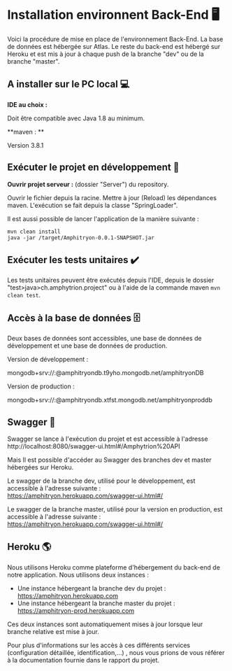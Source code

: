 # Installation environnent Back-End :desktop_computer:

Voici la procédure de mise en place de l'environnement Back-End. La base de données est hébergée sur Atlas. Le reste du back-end est hébergé sur Heroku et est mis à jour à chaque push de la branche "dev" ou de la branche "master".

## A installer sur le PC local 💻

**IDE au choix :**

Doit être compatible avec Java 1.8 au minimum.

**maven : **

Version 3.8.1

## Exécuter le projet en développement 🚀

**Ouvrir projet serveur :** (dossier "Server") du repository.

Ouvrir le fichier depuis la racine. Mettre à jour (Reload) les dépendances maven. L'exécution se fait depuis la classe "SpringLoader".

Il est aussi possible de lancer l'application de la manière suivante : 

```shell
mvn clean install
java -jar /target/Amphitryon-0.0.1-SNAPSHOT.jar
```

## Exécuter les tests unitaires ✔️

Les tests unitaires peuvent être exécutés depuis l'IDE, depuis le dossier "test>java>ch.amphytrion.project" ou à l'aide de la commande maven `mvn clean test`.

## Accès à la base de données :file_cabinet:

Deux bases de données sont accessibles, une base de données de développement et une base de données de production.

Version de développement : 

mongodb+srv://<username>:<password>@amphitryondb.t9yho.mongodb.net/amphitryonDB

Version de production :

mongodb+srv://<username>:<password>@amphitryondb.xtfst.mongodb.net/amphitryonproddb

## Swagger :memo:

Swagger se lance à l'exécution du projet et est accessible à l'adresse http://localhost:8080/swagger-ui.html#/Amphytrion%20API

Mais Il est possible d'accéder au Swagger des branches dev et master hébergées sur Heroku.

Le swagger de la branche dev, utilisé pour le développement, est accessible à l'adresse suivante : https://amphitryon.herokuapp.com/swagger-ui.html#/

Le swagger de la branche master, utilisé pour la version en production, est accessible à l'adresse suivante : https://amphitryon.herokuapp.com/swagger-ui.html#/

## Heroku :earth_americas:

Nous utilisons Heroku comme plateforme d'hébergement du back-end de notre application. Nous utilisons deux instances :

- Une instance hébergeant la branche dev du projet : https://amphitryon.herokuapp.com
- Une instance hébergeant la branche master du projet : https://amphitryon-prod.herokuapp.com

Ces deux instances sont automatiquement mises à jour lorsque leur branche relative est mise à jour.

Pour plus d'informations sur les accès à ces différents services (configuration détaillée, identification,...) , nous vous prions de vous référer à la documentation fournie dans le rapport du projet.

